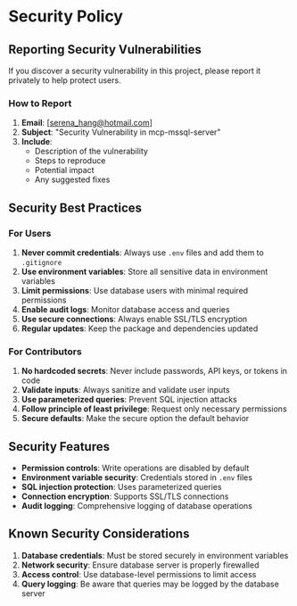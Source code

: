 # Security Policy

## Reporting Security Vulnerabilities

If you discover a security vulnerability in this project, please report it privately to help protect users.

### How to Report

1. **Email**: [serena_hang@hotmail.com]
2. **Subject**: "Security Vulnerability in mcp-mssql-server"
3. **Include**:
   - Description of the vulnerability
   - Steps to reproduce
   - Potential impact
   - Any suggested fixes

## Security Best Practices

### For Users

1. **Never commit credentials**: Always use `.env` files and add them to `.gitignore`
2. **Use environment variables**: Store all sensitive data in environment variables
3. **Limit permissions**: Use database users with minimal required permissions
4. **Enable audit logs**: Monitor database access and queries
5. **Use secure connections**: Always enable SSL/TLS encryption
6. **Regular updates**: Keep the package and dependencies updated

### For Contributors

1. **No hardcoded secrets**: Never include passwords, API keys, or tokens in code
2. **Validate inputs**: Always sanitize and validate user inputs
3. **Use parameterized queries**: Prevent SQL injection attacks
4. **Follow principle of least privilege**: Request only necessary permissions
5. **Secure defaults**: Make the secure option the default behavior

## Security Features

- **Permission controls**: Write operations are disabled by default
- **Environment variable security**: Credentials stored in `.env` files
- **SQL injection protection**: Uses parameterized queries
- **Connection encryption**: Supports SSL/TLS connections
- **Audit logging**: Comprehensive logging of database operations

## Known Security Considerations

1. **Database credentials**: Must be stored securely in environment variables
2. **Network security**: Ensure database server is properly firewalled
3. **Access control**: Use database-level permissions to limit access
4. **Query logging**: Be aware that queries may be logged by the database server
